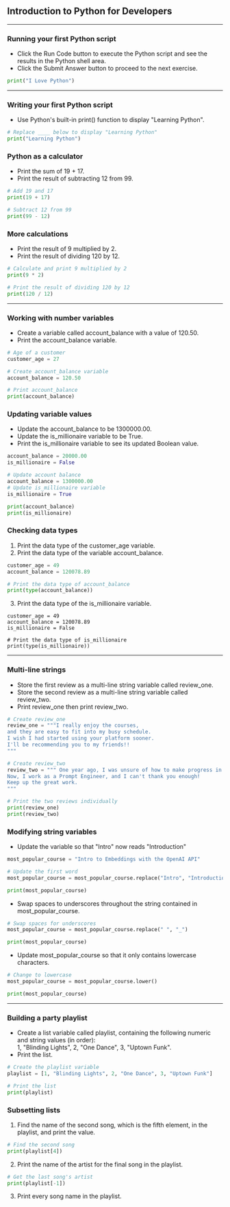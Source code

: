 ## Introduction to Python for Developers
---
### Running your first Python script
* Click the Run Code button to execute the Python script and see the results in the Python shell area.
* Click the Submit Answer button to proceed to the next exercise.
```python
print("I Love Python")
```
---
### Writing your first Python script
* Use Python's built-in print() function to display "Learning Python".
```python
# Replace ____ below to display "Learning Python"
print("Learning Python")
```
### Python as a calculator
* Print the sum of 19 + 17.
* Print the result of subtracting 12 from 99.
```python
# Add 19 and 17
print(19 + 17)

# Subtract 12 from 99
print(99 - 12)
```
### More calculations
* Print the result of 9 multiplied by 2.
* Print the result of dividing 120 by 12.
```python
# Calculate and print 9 multiplied by 2
print(9 * 2)

# Print the result of dividing 120 by 12
print(120 / 12)
```
---
### Working with number variables
* Create a variable called account_balance with a value of 120.50.
* Print the account_balance variable.
```python
# Age of a customer
customer_age = 27

# Create account_balance variable
account_balance = 120.50

# Print account_balance
print(account_balance)
```
### Updating variable values
* Update the account_balance to be 1300000.00.
* Update the is_millionaire variable to be True.
* Print the is_millionaire variable to see its updated Boolean value.
```python
account_balance = 20000.00
is_millionaire = False

# Update account balance
account_balance = 1300000.00
# Update is_millionaire variable
is_millionaire = True

print(account_balance)
print(is_millionaire)
```
### Checking data types
1. Print the data type of the customer_age variable.
2. Print the data type of the variable account_balance.
```python
customer_age = 49
account_balance = 120078.89

# Print the data type of account_balance
print(type(account_balance))
```
3. Print the data type of the is_millionaire variable.
```pyyhon
customer_age = 49
account_balance = 120078.89
is_millionaire = False

# Print the data type of is_millionaire
print(type(is_millionaire))
```
---
### Multi-line strings
* Store the first review as a multi-line string variable called review_one.
* Store the second review as a multi-line string variable called review_two.
* Print review_one then print review_two.
```python
# Create review_one
review_one = """I really enjoy the courses,
and they are easy to fit into my busy schedule. 
I wish I had started using your platform sooner.
I'll be recommending you to my friends!!
"""

# Create review_two
review_two = """ One year ago, I was unsure of how to make progress in my career. 
Now, I work as a Prompt Engineer, and I can't thank you enough! 
Keep up the great work.
"""

# Print the two reviews individually
print(review_one)
print(review_two)
```
### Modifying string variables
* Update the variable so that "Intro" now reads "Introduction"
```python
most_popular_course = "Intro to Embeddings with the OpenAI API"

# Update the first word
most_popular_course = most_popular_course.replace("Intro", "Introduction")

print(most_popular_course)
```
* Swap spaces to underscores throughout the string contained in most_popular_course.
```python
# Swap spaces for underscores
most_popular_course = most_popular_course.replace(" ", "_")

print(most_popular_course)
```
* Update most_popular_course so that it only contains lowercase characters.
```Python
# Change to lowercase
most_popular_course = most_popular_course.lower()

print(most_popular_course)
```
---
### Building a party playlist
* Create a list variable called playlist, containing the following numeric and string values (in order):   
1, "Blinding Lights", 2, "One Dance", 3, "Uptown Funk".
* Print the list.
```python
# Create the playlist variable
playlist = [1, "Blinding Lights", 2, "One Dance", 3, "Uptown Funk"]

# Print the list
print(playlist)
```
### Subsetting lists
1. Find the name of the second song, which is the fifth element, in the playlist, and print the value.
```python
# Find the second song
print(playlist[4])
```
2. Print the name of the artist for the final song in the playlist.
```python
# Get the last song's artist
print(playlist[-1])
```
3. Print every song name in the playlist.

